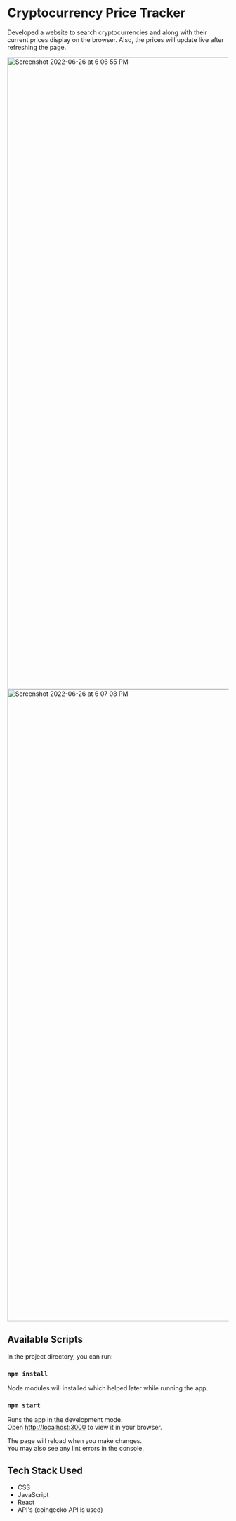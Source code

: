 # Cryptocurrency Price Tracker

Developed a website to search cryptocurrencies and along with their current prices display on the browser. Also, the prices will update live after refreshing the page.


<img width="1440" alt="Screenshot 2022-06-26 at 6 06 55 PM" src="https://user-images.githubusercontent.com/84325475/175814546-e280a096-0a68-4959-8ffb-dca53dbf1036.png">


<img width="1440" alt="Screenshot 2022-06-26 at 6 07 08 PM" src="https://user-images.githubusercontent.com/84325475/175814555-c73612c8-1d9e-4b16-b5e0-6c842376a6f0.png">



## Available Scripts

In the project directory, you can run:

### `npm install`

Node modules will installed which helped later while running the app.

### `npm start`

Runs the app in the development mode.\
Open [http://localhost:3000](http://localhost:3000) to view it in your browser.

The page will reload when you make changes.\
You may also see any lint errors in the console.

## Tech Stack Used
* CSS
* JavaScript
* React
* API's (coingecko API is used)
